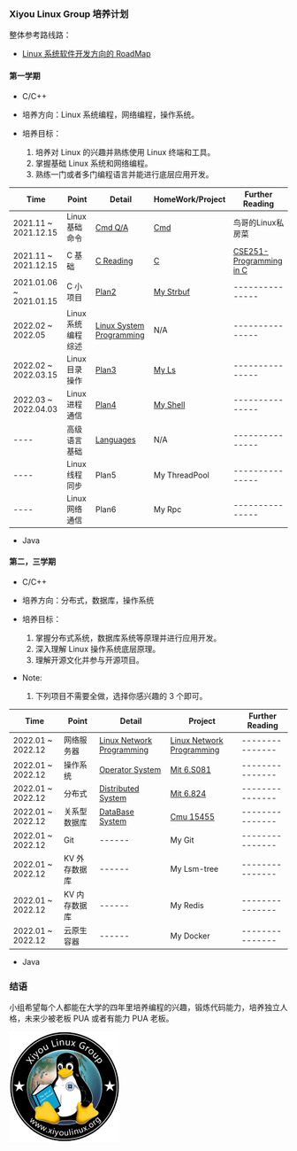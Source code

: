 ### Xiyou Linux Group 培养计划

整体参考路线路：
- [Linux 系统软件开发方向的 RoadMap](https://github.com/xiyou-linuxer/Plan/issues/1)

#### 第一学期

* C/C++

* 培养方向：Linux 系统编程，网络编程，操作系统。
* 培养目标：
  1. 培养对 Linux 的兴趣并熟练使用 Linux 终端和工具。
  2. 掌握基础 Linux 系统和网络编程。
  3. 熟练一门或者多门编程语言并能进行底层应用开发。

| Time                    | Point              | Detail                                                            | HomeWork/Project               | Further Reading                                                       |
| ----------------------- | ------------------ | ----------------------------------------------------------------- | ------------------------------ | --------------------------------------------------------------------- |
| 2021.11 ~ 2021.12.15    | Linux    基础命令  | [Cmd Q/A](preparation/cmd.md)                                     | [Cmd](project/cmd.md)          | 鸟哥的Linux私房菜                                                     |
| 2021.11 ~ 2021.12.15    | C        基础      | [C Reading](preparation/C.md)                                     | [C](project/C.md)              | [CSE251-Programming in C](https://www.cse.msu.edu/~cse251/index.html) |
| 2021.01.06 ~ 2021.01.15 | C        小项目    | [Plan2](old-Plan/Plan2.md)                                        | [My Strbuf](project/strbuf.md) | ---------------                                                       |
| 2022.02 ~ 2022.05       | Linux 系统编程综述 | [Linux System Programming](preparation/LinuxSystemProgramming.md) | N/A                            | ---------------                                                       |
| 2022.02 ~ 2022.03.15    | Linux    目录操作  | [Plan3](old-Plan/Plan3.md)                                        | [My Ls](project/ls.md)         | ---------------                                                       |
| 2022.03 ~ 2022.04.03    | Linux    进程通信  | [Plan4](old-Plan/Plan4-other.md)                                  | [My Shell](project/shell.md)   | ---------------                                                       |
| ----                    | 高级语言 基础      | [Languages](preparation/Languages.md)                             | N/A                            | ---------------                                                       |
| ----                    | Linux    线程同步  | Plan5                                                             | My ThreadPool                  | ---------------                                                       |
| ----                    | Linux    网络通信  | Plan6                                                             | My Rpc                         | ---------------                                                       |


* Java

#### 第二，三学期

* C/C++

* 培养方向：分布式，数据库，操作系统
* 培养目标：
  1. 掌握分布式系统，数据库系统等原理并进行应用开发。
  2. 深入理解 Linux 操作系统底层原理。
  3. 理解开源文化并参与开源项目。

* Note:
  1. 下列项目不需要全做，选择你感兴趣的 3 个即可。

| Time              | Point         | Detail                                                              | Project                                                                                               | Further Reading |
| ----------------- | ------------- | ------------------------------------------------------------------- | ----------------------------------------------------------------------------------------------------- | --------------- |
| 2022.01 ~ 2022.12 | 网络服务器    | [Linux Network Programming](preparation/LinuxNetworkProgramming.md) | [Linux Network Programming](LinuxNetworkProgramming.md#%E8%87%AA%E6%88%91%E6%A3%80%E9%AA%8C-homework) | --------------- |
| 2022.01 ~ 2022.12 | 操作系统      | [Operator System](preparation/OS.md)                                | [Mit 6.S081](https://pdos.csail.mit.edu/6.S081)                                                       | --------------- |
| 2022.01 ~ 2022.12 | 分布式        | [Distributed System](preparation/DistributedSystems.md)             | [Mit 6.824](https://pdos.csail.mit.edu/6.824/)                                                        | --------------- |
| 2022.01 ~ 2022.12 | 关系型数据库  | [DataBase System](preparation/DB.md)                                | [Cmu 15455](15445.courses.cs.cmu.edu)                                                                 | --------------- |
| 2022.01 ~ 2022.12 | Git           | ------                                                              | My Git                                                                                                | --------------- |
| 2022.01 ~ 2022.12 | KV 外存数据库 | ------                                                              | My Lsm-tree                                                                                           | --------------- |
| 2022.01 ~ 2022.12 | KV 内存数据库 | ------                                                              | My Redis                                                                                              | --------------- |
| 2022.01 ~ 2022.12 | 云原生 容器   | ------                                                              | My Docker                                                                                             | --------------- |

* Java

<!--  Then? What's next? -->

### 结语

小组希望每个人都能在大学的四年里培养编程的兴趣，锻炼代码能力，培养独立人格，未来少被老板 PUA 或者有能力 PUA 老板。

![一只来自西安邮电大学的小企鹅](resource/xiyoulinux.png)